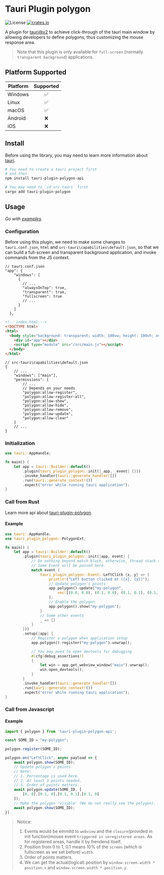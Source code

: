 # Tauri Plugin polygon

![License](https://img.shields.io/badge/License-MIT-blue.svg)
[![crates.io](https://img.shields.io/badge/crates.io-0.1.0-darkgreen.svg)](https://crates.io/crates/tauri-plugin-polygon)


A plugin for [tauri@v2](https://tauri.app/) to achieve click-through of the tauri main window by allowing developers to define polygons, thus customizing the mouse response area.

> Note that this plugin is only available for `full-screen` (normally `transparent background`) applications.

## Platform Supported

| Platform | Supported |
| -------- | :-------: |
| Windows  |    ✅     |
| Linux    |    ✅     |
| macOS    |    ✅     |
| Android  |    ❌     |
| iOS      |    ❌     |

## Install

Before using the library, you may need to learn more information about [tauri](https://tauri.app/start/).

```bash
# You need to create a tauri project first
# and then
npm install tauri-plugin-polygon-api

# You may need to `cd src-tauri` first
cargo add tauri-plugin-polygon
```

## Usage

_Go with [examples](https://github.com/houycth/tauri-plugin-polygon/tree/main/examples)._

### Configuration
Before using this plugin, we need to make some changes to `tauri.conf.json`, `html` and `src-tauri\capabilities\default.json`, so that we can build a full-screen and transparent background application, and invoke commands from the JS context.

```json5
// tauri.conf.json
"app": {
    "windows": [
      {
        // ...
        "alwaysOnTop": true,
        "transparent": true,
        "fullscreen": true
        // ...
      }
    ]
  },
```
```html
<!-- index.html -->
<!DOCTYPE html>
<html>
  <body style="background: transparent; width: 100vw; height: 100vh; overflow: hidden;">
    <div id="app"></div>
    <script type="module" src="/src/main.js"></script>
  </body>
</html>
```
```json5
// src-tauri\capabilities\default.json
{
    // ...
    "windows": ["main"],
    "permissions": [
        // ...
        // Depends on your needs
        "polygon:allow-register",
        "polygon:allow-register-all",
        "polygon:allow-show",
        "polygon:allow-hide",
        "polygon:allow-remove",
        "polygon:allow-update",
        "polygon:allow-clear"
    ]
    // ...
}
```

### Initialization

```rust
use tauri::AppHandle;

fn main() {
    let app = tauri::Builder::default()
        .plugin(tauri_plugin_polygon::init(|_app, _event| {}))
        .invoke_handler(tauri::generate_handler![])
        .run(tauri::generate_context!())
        .expect("error while running tauri application");
}
```

### Call from Rust

Learn more api about [tauri-plugin-polygon](https://docs.rs/tauri-plugin-polygon).

#### Example

```rust
use tauri::AppHandle;
use tauri_plugin_polygon::PolygonExt;

fn main() {
    let app = tauri::Builder::default()
        .plugin(tauri_plugin_polygon::init(|app, event| {
            // Do nothing beyond match block, otherwise, thread stack overflow would occur.
            // Some Event will be passed here.
            match event {
                tauri_plugin_polygon::Event::LeftClick {x, y} => {
                    println!("Left button clicked at ({x}, {y})");
                    // Update polygon's points
                    app.polygon().update("my-polygon",
                        vec![(0.0, 0.0), (0.1, 0.0), (0.1, 0.1), (0.1, 0.0)]
                    );
                    // Enable the polygon
                    app.polygon().show("my-polygon");
                }
                // Some other events
                _ => {}
            }
        }))
        .setup(|app| {
            // Register a polygon when application setup
            app.polygon().register("my-polygon").unwrap();

            // You may need to open devtools for debugging
            #[cfg(debug_assertions)]
            {
                let win = app.get_webview_window("main").unwrap();
                win.open_devtools();
            }
        }
        .invoke_handler(tauri::generate_handler![])
        .run(tauri::generate_context!())
        .expect("error while running tauri application");
}
```

### Call from Javascript

#### Example

```js
import { polygon } from 'tauri-plugin-polygon-api';

const SOME_ID = "my-polygon";

polygon.register(SOME_ID);

polygon.on("LeftClick", async payload => {
    await polygon.show(SOME_ID);
    // Update polygon's points
    // Note:
    // 1. Percentage is used here.
    // 2. At least 3 points needed.
    // 3. Order of points matters.
    await polygon.update(SOME_ID, [
        [0, 0],[0.1, 0],[0.1, 0.1],[0.1, 0]
    ]);
    // Make the polygon 'visible' (We do not really see the polygon).
    await polygon.show(SOME_ID);
})
```

> Notice: 
> 1. Events would be emmitd to `webview` and the `closure`(provided in init function)mouse event `triggered in unregistered areas`. As for registered areas, handle it by frendend itself.
> 2. Position from 0 to 1, 0.1 means 10% of the `screen` (which is fullscreen as we set before) `width`.
> 3. Order of points matters.
> 4. We can get the actual(logical) position by `window.screen.width * position.x` and `window.screen.width * position.y`.